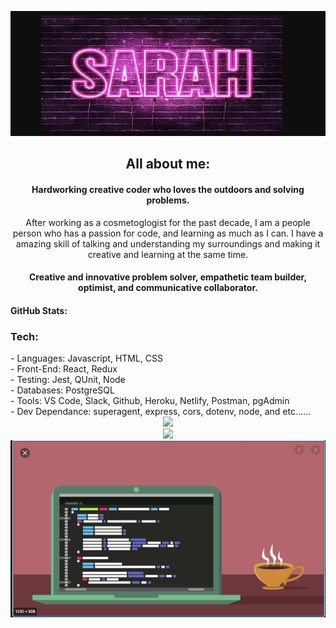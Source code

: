 <img src="topImage.png" width="800px" height="200"></img>
<div align="center">
<h2> All about me: </h2>
      <h4> Hardworking creative coder who loves the outdoors and solving problems. </h4>
      After working as a cosmetoglogist for the past decade, I am a people person who has a passion for code, and learning as much as I can.
      I have a amazing skill of talking and understanding my surroundings and making it creative and learning at the same time.      
      <h4> Creative and innovative problem solver, empathetic team builder, optimist, and communicative collaborator. </h4>
</div>
<div align="left">
 <h4>
   GitHub Stats:
 </h4>
</div>  
<div align="left">
<h3> Tech: </h3>
  - Languages: Javascript, HTML, CSS </br>
  - Front-End: React, Redux  </br>
  - Testing: Jest, QUnit, Node  </br>
  - Databases: PostgreSQL  </br>
  - Tools: VS Code, Slack, Github,  Heroku, Netlify, Postman, pgAdmin </br>
  - Dev Dependance: superagent, express, cors, dotenv, node, and etc...... </br>
  
</div>
<div align="center">
  <img align="" height="130px" src="https://github-readme-stats.vercel.app/api?username=sarah-svg&show_icons=true&hide_title=true&hide_border=true&theme=dark" /></br><img align="" height="130px" src="https://github-readme-stats.vercel.app/api/top-langs/?username=sarah-svg&show_icons=true&hide_border=true&hide_title=true&layout=compact&theme=dark" />
</div>
<img src="bottomImage.png"></img>
